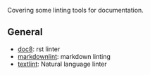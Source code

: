 
Covering some linting tools for documentation.

## General

- [doc8](https://github.com/PyCQA/doc8): rst linter
- [markdownlint](https://github.com/DavidAnson/markdownlint): markdown linting
- [textlint](https://textlint.github.io/): Natural language linter
